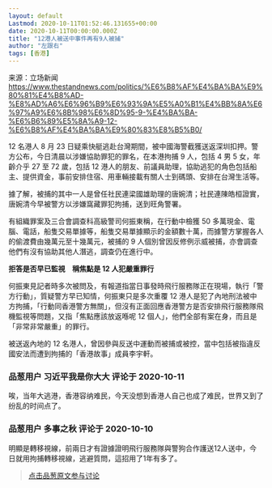 ```yaml
---
layout: default
Lastmod: 2020-10-11T01:52:46.131655+00:00
date: 2020-10-11T00:00:00.000Z
title: "12港人被送中事件再有9人被捕"
author: "左跟右"
tags: [香港]
---
```


来源：立场新闻  
https://www.thestandnews.com/politics/%E6%B8%AF%E4%BA%BA%E9%80%81%E4%B8%AD-%E8%AD%A6%E6%96%B9%E6%93%9A%E5%A0%B1%E4%BB%8A%E6%97%A9%E6%8B%98%E6%8D%95-9-%E4%BA%BA-%E6%B6%89%E5%8A%A9-12-%E6%B8%AF%E4%BA%BA%E9%80%83%E8%B5%B0/  
  
12 名港人 8 月 23 日疑乘快艇逃赴台灣期間，被中國海警截獲送返深圳扣押。警方公布，今日清晨以涉嫌協助罪犯的罪名，在本港拘捕 9 人，包括 4 男 5 女，年齡介乎 27 至 72 歲，包括 12 港人的朋友、前議員助理，協助逃犯的角色包括船主、提供資金，事前安排住宿、用車輛接載有關人士到碼頭、安排在台灣生活等。  
  
據了解，被捕的其中一人是曾任社民連梁國雄助理的唐婉清；社民連陳皓桓證實，唐婉清今早被警方以涉嫌窩藏罪犯拘捕，送到旺角警署。  
  
有組織罪案及三合會調查科高級警司何振東稱，在行動中檢獲 50 多萬現金、電腦、電話，船隻交易單據等，船隻交易單據顯示的金額數十萬，而據警方掌握各人的偷渡費由幾萬元至十幾萬元，被捕的 9 人個別曾因反修例示威被捕，亦會調查他們有沒有協助其他人潛逃，調查仍在進行中。  
  
**拒答是否早已監視　稱焦點是 12 人犯嚴重罪行**  
  
何振東見記者時多次被問及，有報道指當日事發時飛行服務隊正在現場，執行「警方行動」，質疑警方早已知情，何振東只是多次重覆 12 港人是犯了內地刑法被中方拘捕，「行動同香港警方無關」，但沒有正面回應香港警方是否安排飛行服務隊飛機監視等問題，又指「焦點應該放返喺呢 12 個人」，他們全部有案在身，而且是「非常非常嚴重」的罪行。  
  
被送返內地的 12 名港人，曾因參與反送中運動而被捕或被控，當中包括被指違反國安法而遭到拘捕的「香港故事」成員李宇軒。

            
### 品葱用户 **习近平我是你大大** 评论于 2020-10-11
        
唉，当年大逃港，香港容纳难民，今天没想到香港人自己也成了难民，世界又到了纷乱的时间点了。
        


            
### 品葱用户 **多事之秋** 评论于 2020-10-10
        
明顯是轉移視線，前兩日才有證據證明飛行服務隊與警狗合作護送12人送中，今日就用拘捕轉移視線，逃避質問，這招用了1年有多了。
        






> [点击品葱原文参与讨论](https://pincong.rocks/article/24926)

